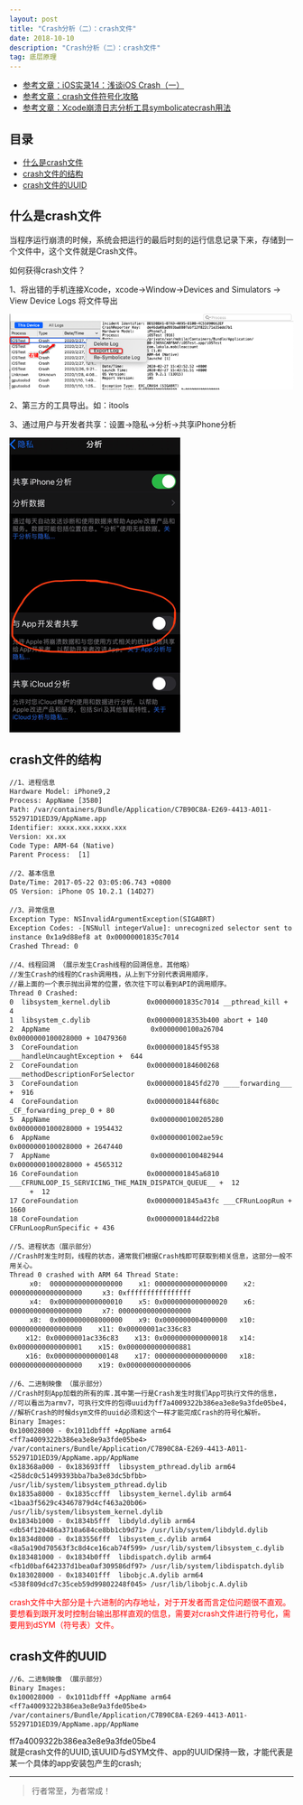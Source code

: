 ```yaml
---
layout: post
title: "Crash分析（二）：crash文件"
date: 2018-10-10
description: "Crash分析（二）：crash文件"
tag: 底层原理
---
```





- [参考文章：iOS实录14：浅谈iOS Crash（一）](https://www.jianshu.com/p/3261493e6d9e)
- [参考文章：crash文件符号化攻略](https://www.jianshu.com/p/8cac0b87ade2)
- [参考文章：Xcode崩溃日志分析工具symbolicatecrash用法](https://www.jianshu.com/p/e428501ff278)


## 目录
- [什么是crash文件](#content1)   
- [crash文件的结构](#content2)   
- [crash文件的UUID](#content3)   




<!-- ************************************************ -->
## <a id="content1"></a>什么是crash文件

当程序运行崩溃的时候，系统会把运行的最后时刻的运行信息记录下来，存储到一个文件中，这个文件就是Crash文件。

如何获得crash文件？

1、将出错的手机连接Xcode，xcode->Window->Devices and Simulators -> View Device Logs 将文件导出

<img src="/images/underlying/crash0.png" alt="img">


2、第三方的工具导出。如：itools

3、通过用户与开发者共享：设置->隐私->分析->共享iPhone分析

<img src="/images/underlying/crash1.png" alt="img">


<!-- ************************************************ -->
## <a id="content2"></a>crash文件的结构


```objc
//1、进程信息
Hardware Model: iPhone9,2
Process: AppName [3580]
Path: /var/containers/Bundle/Application/C7B90C8A-E269-4413-A011-552971D1ED39/AppName.app
Identifier: xxxx.xxx.xxxx.xxx
Version: xx.xx
Code Type: ARM-64 (Native)
Parent Process:  [1]

//2、基本信息
Date/Time: 2017-05-22 03:05:06.743 +0800
OS Version: iPhone OS 10.2.1 (14D27)

//3、异常信息
Exception Type: NSInvalidArgumentException(SIGABRT)
Exception Codes: -[NSNull integerValue]: unrecognized selector sent to instance 0x1a9d88ef8 at 0x00000001835c7014
Crashed Thread: 0

//4、线程回溯 （展示发生Crash线程的回溯信息，其他略）
//发生Crash的线程的Crash调用栈，从上到下分别代表调用顺序，
//最上面的一个表示抛出异常的位置，依次往下可以看到API的调用顺序。
Thread 0 Crashed: 
0  libsystem_kernel.dylib         0x00000001835c7014 __pthread_kill + 4
1  libsystem_c.dylib              0x000000018353b400 abort + 140
2  AppName                         0x0000000100a26704 0x0000000100028000 + 10479360
3  CoreFoundation                 0x00000001845f9538 ___handleUncaughtException +  644
2  CoreFoundation                 0x0000000184600268 ___methodDescriptionForSelector
3  CoreFoundation                 0x00000001845fd270 ____forwarding___ +  916
4  CoreFoundation                 0x00000001844f680c _CF_forwarding_prep_0 + 80
5  AppName                         0x0000000100205280 0x0000000100028000 + 1954432
6  AppName                         0x00000001002ae59c 0x0000000100028000 + 2647440
7  AppName                         0x0000000100482944 0x0000000100028000 + 4565312
16 CoreFoundation                 0x00000001845a6810 ___CFRUNLOOP_IS_SERVICING_THE_MAIN_DISPATCH_QUEUE__ +  12
     +  12
17 CoreFoundation                 0x00000001845a43fc ___CFRunLoopRun +  1660
18 CoreFoundation                 0x00000001844d22b8 CFRunLoopRunSpecific + 436

//5、进程状态（展示部分）
//Crash时发生时刻，线程的状态，通常我们根据Crash栈即可获取到相关信息，这部分一般不用关心。
Thread 0 crashed with ARM 64 Thread State:
     x0:  000000000000000000    x1: 000000000000000000    x2: 000000000000000000     x3: 0xffffffffffffffff
     x4:  0x0000000000000010    x5: 0x0000000000000020    x6: 000000000000000000     x7: 000000000000000000
     x8:  0x0000000008000000    x9: 0x0000000004000000   x10: 000000000000000000    x11: 0x00000001ac336c83
    x12: 0x00000001ac336c83    x13: 0x0000000000000018   x14: 0x0000000000000001    x15: 0x0000000000000881
    x16: 0x0000000000000148    x17: 000000000000000000   x18: 000000000000000000    x19: 0x0000000000000006

//6、二进制映像 （展示部分）
//Crash时刻App加载的所有的库.其中第一行是Crash发生时我们App可执行文件的信息，
//可以看出为armv7，可执行文件的包得uuid为ff7a4009322b386ea3e8e9a3fde05be4，
//解析Crash的时候dsym文件的uuid必须和这个一样才能完成Crash的符号化解析。
Binary Images:
0x100028000 - 0x1011dbfff +AppName arm64 <ff7a4009322b386ea3e8e9a3fde05be4> /var/containers/Bundle/Application/C7B90C8A-E269-4413-A011-552971D1ED39/AppName.app/AppName
0x18368a000 - 0x183693fff  libsystem_pthread.dylib arm64 <258dc0c51499393bba7ba3e83dc5bfbb> /usr/lib/system/libsystem_pthread.dylib
0x1835a8000 - 0x1835ccfff  libsystem_kernel.dylib arm64 <1baa3f5629c43467879d4cf463a20b06> /usr/lib/system/libsystem_kernel.dylib
0x1834b1000 - 0x1834b5fff  libdyld.dylib arm64 <db54f120486a3710a684ce8bb1cb9d71> /usr/lib/system/libdyld.dylib
0x1834d8000 - 0x183556fff  libsystem_c.dylib arm64 <8a5a190d70563f3c8d4ce16cab74f599> /usr/lib/system/libsystem_c.dylib
0x183481000 - 0x1834b0fff  libdispatch.dylib arm64 <fb1d0baf642337d1bea0af309586df97> /usr/lib/system/libdispatch.dylib
0x183028000 - 0x183401fff  libobjc.A.dylib arm64 <538f809dcd7c35ceb59d99802248f045> /usr/lib/libobjc.A.dylib
```

<span style="color:red">crash文件中大部分是十六进制的内存地址，对于开发者而言定位问题很不直观。要想看到跟开发时控制台输出那样直观的信息，需要对crash文件进行符号化，需要用到dSYM（符号表）文件。</span>

<!-- ************************************************ -->
## <a id="content3"></a>crash文件的UUID

```
//6、二进制映像 （展示部分）
Binary Images:
0x100028000 - 0x1011dbfff +AppName arm64 <ff7a4009322b386ea3e8e9a3fde05be4> /var/containers/Bundle/Application/C7B90C8A-E269-4413-A011-552971D1ED39/AppName.app/AppName
```

ff7a4009322b386ea3e8e9a3fde05be4       
就是crash文件的UUID,该UUID与dSYM文件、app的UUID保持一致，才能代表是某一个具体的app安装包产生的crash;



----------
>  行者常至，为者常成！


